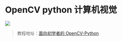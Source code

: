 # OpenCV python 计算机视觉

![](https://github.com/delehub/Python-OpenCV/blob/master/python/OPENCV.png?raw=true)

> 教程地址：[面向初学者的 OpenCV-Python](http://codec.wang/docs/opencv/)
